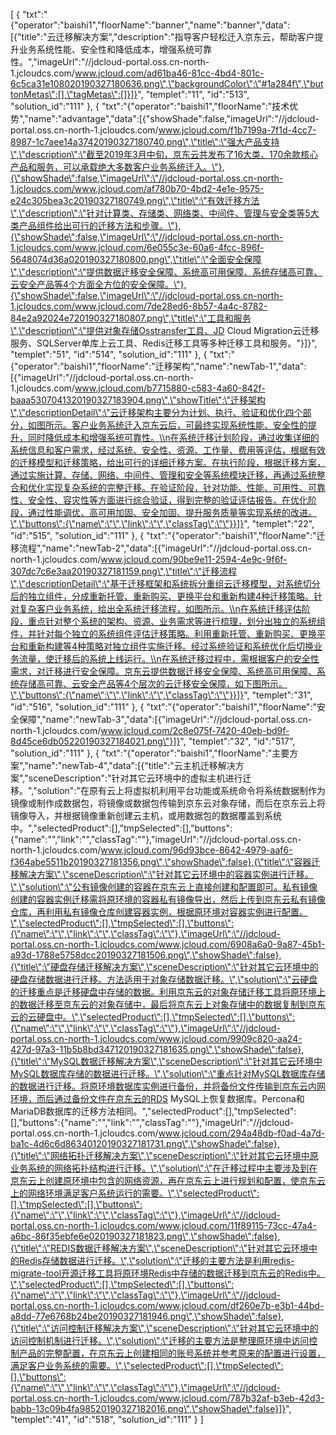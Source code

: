 [
	{
		"txt":"{\"operator\":\"baishi1\",\"floorName\":\"banner\",\"name\":\"banner\",\"data\":[{\"title\":\"云迁移解决方案\",\"description\":\"指导客户轻松迁入京东云，帮助客户提升业务系统性能、安全性和降低成本，增强系统可靠性。\",\"imageUrl\":\"//jdcloud-portal.oss.cn-north-1.jcloudcs.com/www.jcloud.com/ad61ba46-81cc-4bd4-801c-6c5ca31e108020190327180636.png\",\"backgroundColor\":\"#1a284f\",\"buttonMetas\":[],\"tagMetas\":[]}]}",
		"templet":"11",
		"id":"513",
		"solution_id":"111"
	},
	{
		"txt":"{\"operator\":\"baishi1\",\"floorName\":\"技术优势\",\"name\":\"advantage\",\"data\":[{\"showShade\":false,\"imageUrl\":\"//jdcloud-portal.oss.cn-north-1.jcloudcs.com/www.jcloud.com/f1b7199a-7f1d-4cc7-8987-1c7aee14a37420190327180740.png\",\"title\":\"强大产品支持\",\"description\":\"截至2019年3月中旬，京东云共发布了16大类、170余款核心产品和服务，可以承载绝大多数客户业务系统迁入。\"},{\"showShade\":false,\"imageUrl\":\"//jdcloud-portal.oss.cn-north-1.jcloudcs.com/www.jcloud.com/af780b70-4bd2-4e1e-9575-e24c305bea3c20190327180749.png\",\"title\":\"有效迁移方法\",\"description\":\"针对计算类、存储类、网络类、中间件、管理与安全类等5大类产品组件给出可行的迁移方法和步骤。\"},{\"showShade\":false,\"imageUrl\":\"//jdcloud-portal.oss.cn-north-1.jcloudcs.com/www.jcloud.com/6e055c3e-60a6-4fcc-896f-5648074d36a020190327180800.png\",\"title\":\"全面安全保障\",\"description\":\"提供数据迁移安全保障、系统高可用保障、系统存储高可靠、云安全产品等4个方面全方位的安全保障。\"},{\"showShade\":false,\"imageUrl\":\"//jdcloud-portal.oss.cn-north-1.jcloudcs.com/www.jcloud.com/7de28ed6-8b57-4a4c-8782-84e2a92024e720190327180807.png\",\"title\":\"工具和服务\",\"description\":\"提供对象存储Osstransfer工具、JD Cloud Migration云迁移服务、SQLServer单库上云工具、Redis迁移工具等多种迁移工具和服务。\"}]}",
		"templet":"51",
		"id":"514",
		"solution_id":"111"
	},
	{
		"txt":"{\"operator\":\"baishi1\",\"floorName\":\"迁移架构\",\"name\":\"newTab-1\",\"data\":[{\"imageUrl\":\"//jdcloud-portal.oss.cn-north-1.jcloudcs.com/www.jcloud.com/b7715880-c583-4a60-842f-baaa5307041320190327183904.png\",\"showTitle\":\"迁移架构\",\"descriptionDetail\":\"云迁移架构主要分为计划、执行、验证和优化四个部分，如图所示。客户业务系统迁入京东云后，可最终实现系统性能、安全性的提升，同时降低成本和增强系统可靠性。\\n在系统迁移计划阶段，通过收集详细的系统信息和客户需求，经过系统、安全性、资源、工作量、费用等评估，根据有效的迁移模型和迁移策略，给出可行的详细迁移方案。在执行阶段，根据迁移方案，通过实施计算、存储、网络、中间件、管理和安全等系统模块迁移，再通过系统整合和优化实现复杂系统的完整迁移。在验证阶段，针对功能、性能、可用性、可靠性、安全性、容灾性等方面进行综合验证，得到完整的验证评估报告。在优化阶段，通过性能调优、高可用加固、安全加固、提升服务质量等实现系统的改进。\",\"buttons\":{\"name\":\"\",\"link\":\"\",\"classTag\":\"\"}}]}",
		"templet":"22",
		"id":"515",
		"solution_id":"111"
	},
	{
		"txt":"{\"operator\":\"baishi1\",\"floorName\":\"迁移流程\",\"name\":\"newTab-2\",\"data\":[{\"imageUrl\":\"//jdcloud-portal.oss.cn-north-1.jcloudcs.com/www.jcloud.com/90be9e11-2594-4e9c-9f6f-307dc7c6e3aa20190327181159.png\",\"title\":\"迁移流程\",\"descriptionDetail\":\"基于迁移框架和系统拆分重组云迁移模型，对系统切分后的独立组件，分成重新托管、重新购买、更换平台和重新构建4种迁移策略。针对复杂客户业务系统，给出全系统迁移流程，如图所示。\\n在系统迁移评估阶段，重点针对整个系统的架构、资源、业务需求等进行梳理，划分出独立的系统组件，并针对每个独立的系统组件评估迁移策略。利用重新托管、重新购买、更换平台和重新构建等4种策略对独立组件实施迁移。经过系统验证和系统优化后切换业务流量，使迁移后的系统上线运行。\\n在系统迁移过程中，需根据客户的安全性需求，对迁移进行安全保障。京东云提供数据迁移安全保障、系统高可用保障、系统存储高可靠、云安全产品等4个层次的云迁移安全保障，如下图所示。\",\"buttons\":{\"name\":\"\",\"link\":\"\",\"classTag\":\"\"}}]}",
		"templet":"31",
		"id":"516",
		"solution_id":"111"
	},
	{
		"txt":"{\"operator\":\"baishi1\",\"floorName\":\"安全保障\",\"name\":\"newTab-3\",\"data\":[{\"imageUrl\":\"//jdcloud-portal.oss.cn-north-1.jcloudcs.com/www.jcloud.com/2c8e075f-7420-40eb-bd9f-8d45ce6db05220190327184021.png\"}]}",
		"templet":"32",
		"id":"517",
		"solution_id":"111"
	},
	{
		"txt":"{\"operator\":\"baishi1\",\"floorName\":\"主要方案\",\"name\":\"newTab-4\",\"data\":[{\"title\":\"云主机迁移解决方案\",\"sceneDescription\":\"针对其它云环境中的虚拟主机进行迁移。\",\"solution\":\"在原有云上将虚拟机利用平台功能或系统命令将系统数据制作为镜像或制作成数据包，将镜像或数据包传输到京东云对象存储，而后在京东云上将镜像导入，并根据镜像重新创建云主机，或用数据包的数据覆盖到系统中。\",\"selectedProduct\":[],\"tmpSelected\":[],\"buttons\":{\"name\":\"\",\"link\":\"\",\"classTag\":\"\"},\"imageUrl\":\"//jdcloud-portal.oss.cn-north-1.jcloudcs.com/www.jcloud.com/96d93bce-8642-4979-aaf6-f364abe5511b20190327181356.png\",\"showShade\":false},{\"title\":\"容器迁移解决方案\",\"sceneDescription\":\"针对其它云环境中的容器实例进行迁移。\",\"solution\":\"公有镜像创建的容器在京东云上直接创建和配置即可。私有镜像创建的容器实例迁移需将原环境的容器私有镜像导出，然后上传到京东云私有镜像仓库，再利用私有镜像仓库创建容器实例，根据原环境对容器实例进行配置。\",\"selectedProduct\":[],\"tmpSelected\":[],\"buttons\":{\"name\":\"\",\"link\":\"\",\"classTag\":\"\"},\"imageUrl\":\"//jdcloud-portal.oss.cn-north-1.jcloudcs.com/www.jcloud.com/6908a6a0-9a87-45b1-a93d-1788e5758dcc20190327181506.png\",\"showShade\":false},{\"title\":\"硬盘存储迁移解决方案\",\"sceneDescription\":\"针对其它云环境中的硬盘存储数据进行迁移。方法适用于对象存储数据迁移。\",\"solution\":\"云硬盘的迁移重点是迁移硬盘中存储的数据。利用京东云的对象存储迁移工具将原环境上的数据迁移至京东云的对象存储中，最后将京东云上对象存储中的数据复制到京东云的云硬盘中。\",\"selectedProduct\":[],\"tmpSelected\":[],\"buttons\":{\"name\":\"\",\"link\":\"\",\"classTag\":\"\"},\"imageUrl\":\"//jdcloud-portal.oss.cn-north-1.jcloudcs.com/www.jcloud.com/9909c820-aa24-427d-97a3-11b5b8bd347120190327181635.png\",\"showShade\":false},{\"title\":\"MySQL数据迁移解决方案\",\"sceneDescription\":\"针对其它云环境中MySQL数据库存储的数据进行迁移。\",\"solution\":\"重点针对MySQL数据库存储的数据进行迁移。将原环境数据库实例进行备份，并将备份文件传输到京东云内网环境，而后通过备份文件在京东云的RDS MySQL上恢复数据库。Percona和MariaDB数据库的迁移方法相同。\",\"selectedProduct\":[],\"tmpSelected\":[],\"buttons\":{\"name\":\"\",\"link\":\"\",\"classTag\":\"\"},\"imageUrl\":\"//jdcloud-portal.oss.cn-north-1.jcloudcs.com/www.jcloud.com/294a48db-f0ad-4a7d-ba1c-4d6c6d86340120190327181731.png\",\"showShade\":false},{\"title\":\"网络拓扑迁移解决方案\",\"sceneDescription\":\"针对其它云环境中原业务系统的网络拓扑结构进行迁移。\",\"solution\":\"在迁移过程中主要涉及到在京东云上创建原环境中包含的网络资源，再在京东云上进行规划和配置，使京东云上的网络环境满足客户系统运行的需要。\",\"selectedProduct\":[],\"tmpSelected\":[],\"buttons\":{\"name\":\"\",\"link\":\"\",\"classTag\":\"\"},\"imageUrl\":\"//jdcloud-portal.oss.cn-north-1.jcloudcs.com/www.jcloud.com/11f89115-73cc-47a4-a6bc-86f35ebfe6e020190327181823.png\",\"showShade\":false},{\"title\":\"REDIS数据迁移解决方案\",\"sceneDescription\":\"针对其它云环境中的Redis存储数据进行迁移。\",\"solution\":\"迁移的主要方法是利用redis-migrate-tool开源迁移工具将原环境Redis中存储的数据迁移到京东云的Redis中。\",\"selectedProduct\":[],\"tmpSelected\":[],\"buttons\":{\"name\":\"\",\"link\":\"\",\"classTag\":\"\"},\"imageUrl\":\"//jdcloud-portal.oss.cn-north-1.jcloudcs.com/www.jcloud.com/df260e7b-e3b1-44bd-a8dd-77e6768b24be20190327181946.png\",\"showShade\":false},{\"title\":\"访问控制迁移解决方案\",\"sceneDescription\":\"针对其它云环境中的访问控制机制进行迁移。\",\"solution\":\"迁移的主要方法是整理原环境中访问控制产品的完整配置，在京东云上创建相同的账号系统并参考原来的配置进行设置，满足客户业务系统的需要。\",\"selectedProduct\":[],\"tmpSelected\":[],\"buttons\":{\"name\":\"\",\"link\":\"\",\"classTag\":\"\"},\"imageUrl\":\"//jdcloud-portal.oss.cn-north-1.jcloudcs.com/www.jcloud.com/787b32af-b3eb-42d3-babb-13c09b4fa98520190327182016.png\",\"showShade\":false}]}",
		"templet":"41",
		"id":"518",
		"solution_id":"111"
	}
]